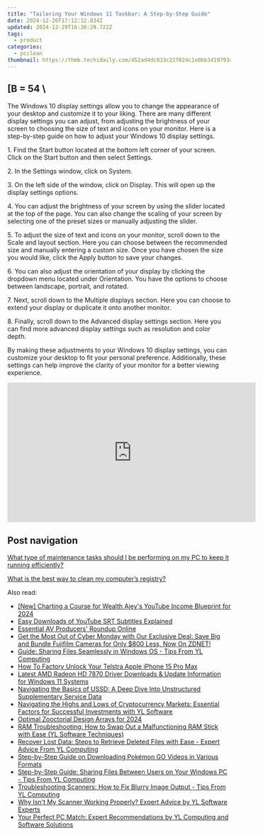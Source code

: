 ```yaml
---
title: "Tailoring Your Windows 11 Taskbar: A Step-by-Step Guide"
date: 2024-12-26T17:12:12.834Z
updated: 2024-12-29T16:30:29.722Z
tags:
  - product
categories:
  - pcclean
thumbnail: https://thmb.techidaily.com/452ad4dc833c22f824c1e0bb341979346435ef6ab644bfbf893f7206f9b144d3.jpg
---
```


## \[B = 54 \

The Windows 10 display settings allow you to change the appearance of your desktop and customize it to your liking. There are many different display settings you can adjust, from adjusting the brightness of your screen to choosing the size of text and icons on your monitor. Here is a step-by-step guide on how to adjust your Windows 10 display settings. 

1\. Find the Start button located at the bottom left corner of your screen. Click on the Start button and then select Settings.

2\. In the Settings window, click on System.

3\. On the left side of the window, click on Display. This will open up the display settings options. 

4\. You can adjust the brightness of your screen by using the slider located at the top of the page. You can also change the scaling of your screen by selecting one of the preset sizes or manually adjusting the slider.

5\. To adjust the size of text and icons on your monitor, scroll down to the Scale and layout section. Here you can choose between the recommended size and manually entering a custom size. Once you have chosen the size you would like, click the Apply button to save your changes.

6\. You can also adjust the orientation of your display by clicking the dropdown menu located under Orientation. You have the options to choose between landscape, portrait, and rotated.

7\. Next, scroll down to the Multiple displays section. Here you can choose to extend your display or duplicate it onto another monitor.

8\. Finally, scroll down to the Advanced display settings section. Here you can find more advanced display settings such as resolution and color depth. 

By making these adjustments to your Windows 10 display settings, you can customize your desktop to fit your personal preference. Additionally, these settings can help improve the clarity of your monitor for a better viewing experience.

<!-- affiliate ads begin -->
<iframe width="560" height="315" src="https://www.youtube.com/embed/TJCye_oCTTw?si=6bVyBphcSgSFdyuq" title="YouTube video player" frameborder="0" allow="accelerometer; autoplay; clipboard-write; encrypted-media; gyroscope; picture-in-picture; web-share" referrerpolicy="strict-origin-when-cross-origin" allowfullscreen></iframe>
<!-- affiliate ads end -->

## Post navigation

[What type of maintenance tasks should I be performing on my PC to keep it running efficiently?](https://tools.techidaily.com/pcclean/products/)

[What is the best way to clean my computer’s registry?](https://tools.techidaily.com/pcclean/products/)

<ins class="adsbygoogle"
     style="display:block"
     data-ad-format="autorelaxed"
     data-ad-client="ca-pub-7571918770474297"
     data-ad-slot="1223367746"></ins>

<ins class="adsbygoogle"
     style="display:block"
     data-ad-client="ca-pub-7571918770474297"
     data-ad-slot="8358498916"
     data-ad-format="auto"
     data-full-width-responsive="true"></ins>

<span class="atpl-alsoreadstyle">Also read:</span>
<div><ul>
<li><a href="https://facebook-record-videos.techidaily.com/new-charting-a-course-for-wealth-ajeys-youtube-income-blueprint-for-2024/"><u>[New] Charting a Course for Wealth Ajey's YouTube Income Blueprint for 2024</u></a></li>
<li><a href="https://article-tips.techidaily.com/easy-downloads-of-youtube-srt-subtitles-explained/"><u>Easy Downloads of YouTube SRT Subtitles Explained</u></a></li>
<li><a href="https://extra-tips.techidaily.com/essential-av-producers-roundup-online/"><u>Essential AV Producers' Roundup Online</u></a></li>
<li><a href="https://hardware-tips.techidaily.com/get-the-most-out-of-cyber-monday-with-our-exclusive-deal-save-big-and-bundle-fujifilm-cameras-for-only-800-less-now-on-zdnet/"><u>Get the Most Out of Cyber Monday with Our Exclusive Deal: Save Big and Bundle Fujifilm Cameras for Only $800 Less, Now On ZDNET!</u></a></li>
<li><a href="https://discover-fantastic.techidaily.com/guide-sharing-files-seamlessly-in-windows-os-tips-from-yl-computing/"><u>Guide: Sharing Files Seamlessly in Windows OS - Tips From YL Computing</u></a></li>
<li><a href="https://sim-unlock.techidaily.com/how-to-factory-unlock-your-telstra-apple-iphone-15-pro-max-by-drfone-ios/"><u>How To Factory Unlock Your Telstra Apple iPhone 15 Pro Max</u></a></li>
<li><a href="https://hardware-updates.techidaily.com/latest-amd-radeon-hd-7870-driver-downloads-and-update-information-for-windows-11-systems/"><u>Latest AMD Radeon HD 7870 Driver Downloads & Update Information for Windows 11 Systems</u></a></li>
<li><a href="https://tech-recovery.techidaily.com/navigating-the-basics-of-ussd-a-deep-dive-into-unstructured-supplementary-service-data/"><u>Navigating the Basics of USSD: A Deep Dive Into Unstructured Supplementary Service Data</u></a></li>
<li><a href="https://discover-fantastic.techidaily.com/navigating-the-highs-and-lows-of-cryptocurrency-markets-essential-factors-for-successful-investments-with-yl-software/"><u>Navigating the Highs and Lows of Cryptocurrency Markets: Essential Factors for Successful Investments with YL Software</u></a></li>
<li><a href="https://article-tips.techidaily.com/optimal-zooctorial-design-arrays-for-2024/"><u>Optimal Zooctorial Design Arrays for 2024</u></a></li>
<li><a href="https://discover-fantastic.techidaily.com/ram-troubleshooting-how-to-swap-out-a-malfunctioning-ram-stick-with-ease-yl-software-techniques/"><u>RAM Troubleshooting: How to Swap Out a Malfunctioning RAM Stick with Ease (YL Software Techniques)</u></a></li>
<li><a href="https://discover-fantastic.techidaily.com/recover-lost-data-steps-to-retrieve-deleted-files-with-ease-expert-advice-from-yl-computing/"><u>Recover Lost Data: Steps to Retrieve Deleted Files with Ease - Expert Advice From YL Computing</u></a></li>
<li><a href="https://fox-zaraz.techidaily.com/step-by-step-guide-on-downloading-pokemon-go-videos-in-various-formats/"><u>Step-by-Step Guide on Downloading Pokémon GO Videos in Various Formats</u></a></li>
<li><a href="https://discover-fantastic.techidaily.com/step-by-step-guide-sharing-files-between-users-on-your-windows-pc-tips-from-yl-computing/"><u>Step-by-Step Guide: Sharing Files Between Users on Your Windows PC - Tips From YL Computing</u></a></li>
<li><a href="https://discover-fantastic.techidaily.com/troubleshooting-scanners-how-to-fix-blurry-image-output-tips-from-yl-computing/"><u>Troubleshooting Scanners: How to Fix Blurry Image Output - Tips From YL Computing</u></a></li>
<li><a href="https://discover-fantastic.techidaily.com/why-isnt-my-scanner-working-properly-expert-advice-by-yl-software-experts/"><u>Why Isn't My Scanner Working Properly? Expert Advice by YL Software Experts</u></a></li>
<li><a href="https://discover-fantastic.techidaily.com/your-perfect-pc-match-expert-recommendations-by-yl-computing-and-software-solutions/"><u>Your Perfect PC Match: Expert Recommendations by YL Computing and Software Solutions</u></a></li>
</ul></div>


